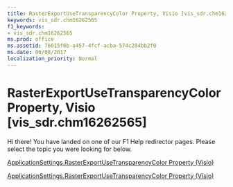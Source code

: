 ```yaml
---
title: RasterExportUseTransparencyColor Property, Visio [vis_sdr.chm16262565]
keywords: vis_sdr.chm16262565
f1_keywords:
- vis_sdr.chm16262565
ms.prod: office
ms.assetid: 76015f6b-a457-4fcf-acba-574c284bb2f0
ms.date: 06/08/2017
localization_priority: Normal
---
```



# RasterExportUseTransparencyColor Property, Visio [vis_sdr.chm16262565]

Hi there! You have landed on one of our F1 Help redirector pages. Please select the topic you were looking for below.

[ApplicationSettings.RasterExportUseTransparencyColor Property (Visio)](http://msdn.microsoft.com/library/1fd93b1b-8b35-a82a-17f5-0fa2ffa819a7%28Office.15%29.aspx)

[ApplicationSettings.RasterExportUseTransparencyColor Property (Visio)](http://msdn.microsoft.com/library/6e3c9ab2-27a6-4a45-413e-13cf471d7c9c.aspx)


